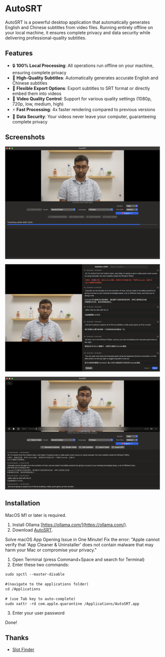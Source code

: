 # AutoSRT

AutoSRT is a powerful desktop application that automatically generates English and Chinese subtitles from video files. Running entirely offline on your local machine, it ensures complete privacy and data security while delivering professional-quality subtitles.

## Features

- 🔒 **100% Local Processing**: All operations run offline on your machine, ensuring complete privacy
- 🎯 **High-Quality Subtitles**: Automatically generates accurate English and Chinese subtitles
- 💾 **Flexible Export Options**: Export subtitles to SRT format or directly embed them into videos
- 🎥 **Video Quality Control**: Support for various quality settings (1080p, 720p, low, medium, high)
- ⚡ **Fast Processing**: 4x faster rendering compared to previous versions
- 🔐 **Data Security**: Your videos never leave your computer, guaranteeing complete privacy


## Screenshots

![Home](https://github.com/yyaadet/autosrt_page/blob/main/screenshots/home.png)

![Processing](https://github.com/yyaadet/autosrt_page/blob/main/screenshots/processing.png)

![Done](https://github.com/yyaadet/autosrt_page/blob/main/screenshots/done.png)


## Installation

MacOS M1 or later is required.

1. Install Ollama [https://ollama.com/](https://ollama.com/).
2. Download [AutoSRT](https://github.com/yyaadet/autosrt_page/releases).

Solve macOS App Opening Issue in One Minute!
Fix the error: "Apple cannot verify that 'App Cleaner & Uninstaller' does not contain malware that may harm your Mac or compromise your privacy."

1. Open Terminal (press Command+Space and search for Terminal)
2. Enter these two commands:
```
sudo spctl --master-disable

#(navigate to the applications folder)
cd /Applications 

# (use Tab key to auto-complete)
sudo xattr -rd com.apple.quarantine /Applications/AutoSRT.app 
```
3. Enter your user password

Done!

## Thanks

- [Slot Finder](https://www.51zhi.com/)